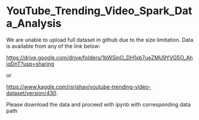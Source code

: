 # YouTube_Trending_Video_Spark_Data_Analysis

We are unable to upload full dataset in github due to the size limitation. Data is available from any of the link below:

https://drive.google.com/drive/folders/1bWSinO_DH1xb7ueZMU9YVG5O_AhiqDnT?usp=sharing

or 

https://www.kaggle.com/rsrishav/youtube-trending-video-dataset/version/430. 


Please download the data and proceed with ipynb with corresponding data path
